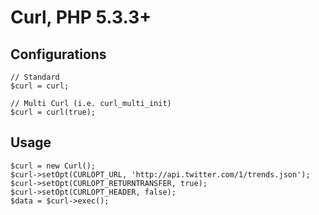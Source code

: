 Curl, PHP 5.3.3+
=============

Configurations
---------------------
	// Standard
	$curl = curl;

	// Multi Curl (i.e. curl_multi_init)
	$curl = curl(true);

Usage
---------------------
	$curl = new Curl();
	$curl->setOpt(CURLOPT_URL, 'http://api.twitter.com/1/trends.json');  
	$curl->setOpt(CURLOPT_RETURNTRANSFER, true);
	$curl->setOpt(CURLOPT_HEADER, false);
	$data = $curl->exec();

